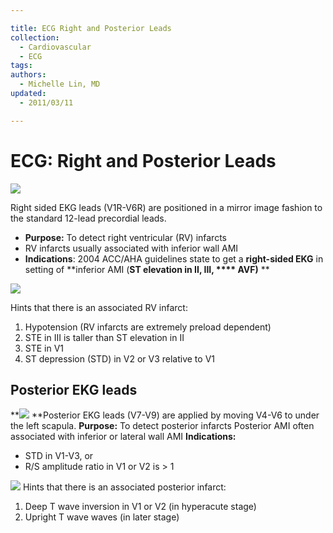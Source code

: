 ```yaml
---

title: ECG Right and Posterior Leads
collection:
  - Cardiovascular
  - ECG
tags:
authors:
  - Michelle Lin, MD
updated:
  - 2011/03/11

---
```


# ECG: Right and Posterior Leads

**![](https://d2p53dh3qxfm0x.cloudfront.net/uploads/img/1jx/5/m/327353fb-62ee-574f-b098-4991d84dc583/640.png)**

Right sided EKG leads (V1R-V6R) are positioned in a mirror image fashion to the standard 12-lead precordial leads.

-   **Purpose:** To detect right ventricular (RV) infarcts
-   RV infarcts usually associated with inferior wall AMI
-   **Indications**: 2004 ACC/AHA guidelines state to get a **right-sided EKG** in setting of **inferior AMI (**ST elevation in II, III, **** AVF)** **

![](https://d2p53dh3qxfm0x.cloudfront.net/uploads/img/1jx/5/m/cf8e36a8-f14f-543d-8165-b4597b0f47c1/640.png)

Hints that there is an associated RV infarct:

1.  Hypotension (RV infarcts are extremely preload dependent) 
2.  STE in III is taller than ST elevation in II
3.  STE in V1
4.  ST depression (STD) in V2 or V3 relative to V1 

## Posterior EKG leads

**![](https://d2p53dh3qxfm0x.cloudfront.net/uploads/img/1jx/5/m/498ff820-6646-55c1-b4a1-2651682a4507/640.png)
**Posterior EKG leads (V7-V9) are applied by moving V4-V6 to under the left scapula.
**Purpose:** To detect posterior infarcts
Posterior AMI often associated with inferior or lateral wall AMI
**Indications:** 
-   STD in V1-V3, or 
-   R/S amplitude ratio in V1 or V2 is &gt; 1 

![](https://d2p53dh3qxfm0x.cloudfront.net/uploads/img/1jx/5/m/8e9df683-3124-5da1-8e5a-0b527e5eb1d7/640.png)
Hints that there is an associated posterior infarct:
1.  Deep T wave inversion in V1 or V2 (in hyperacute stage) 
2.  Upright T wave waves (in later stage)
